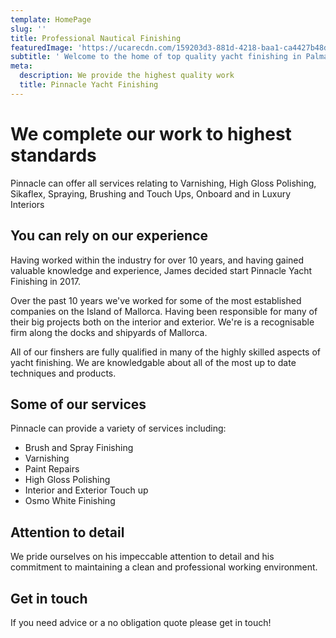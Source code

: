 ```yaml
---
template: HomePage
slug: ''
title: Professional Nautical Finishing
featuredImage: 'https://ucarecdn.com/159203d3-881d-4218-baa1-ca4427b48d0d/'
subtitle: ' Welcome to the home of top quality yacht finishing in Palma De Mallorca'
meta:
  description: We provide the highest quality work
  title: Pinnacle Yacht Finishing
---
```


# We complete our work to highest standards
Pinnacle can offer all services relating to Varnishing, High Gloss Polishing, Sikaflex, Spraying, Brushing and Touch Ups, Onboard and in Luxury Interiors

## You can rely on our experience

Having worked within the industry for over 10 years, and having gained valuable knowledge and experience, James decided start Pinnacle Yacht Finishing in 2017.

Over the past 10 years we've worked for some of the most established companies on the Island of Mallorca. Having been responsible for many of their big projects both on the interior and exterior. We're is a recognisable firm along the docks and shipyards of Mallorca.

All of our finshers are fully qualified in many of the highly skilled aspects of yacht finishing. We are knowledgable about all of the most up to date techniques and products.

## Some of our services

Pinnacle can provide a variety of services including:

- Brush and Spray Finishing
- Varnishing
- Paint Repairs
- High Gloss Polishing
- Interior and Exterior Touch up
- Osmo White Finishing

## Attention to detail

We pride ourselves on his impeccable attention to detail and his commitment to maintaining a clean and professional working environment.

## Get in touch

If you need advice or a no obligation quote please get in touch!
